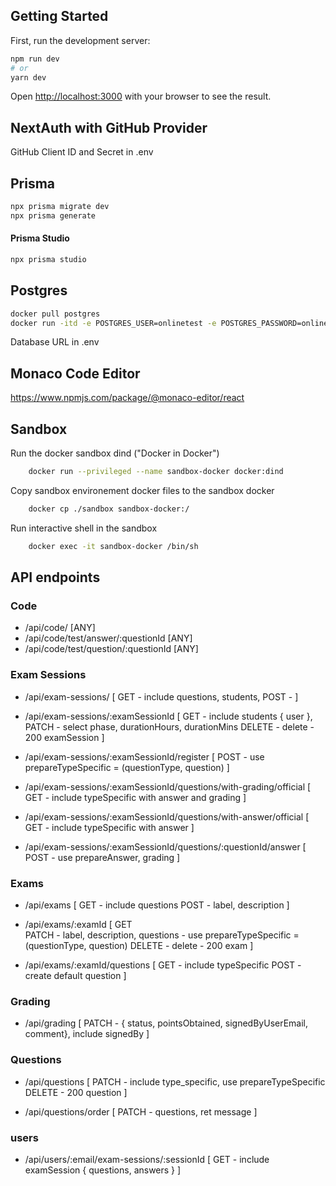 ## Getting Started

First, run the development server:

```bash
npm run dev
# or
yarn dev
```

Open [http://localhost:3000](http://localhost:3000) with your browser to see the result.

## NextAuth with GitHub Provider

GitHub Client ID and Secret in .env

## Prisma

```bash
npx prisma migrate dev
npx prisma generate
```

#### Prisma Studio

```bash
npx prisma studio
```

## Postgres

```bash
docker pull postgres
docker run -itd -e POSTGRES_USER=onlinetest -e POSTGRES_PASSWORD=onlinetest -p 5432:5432 -v /data:/var/lib/postgresql/data --name postgresql postgres
```

Database URL in .env

## Monaco Code Editor
https://www.npmjs.com/package/@monaco-editor/react


## Sandbox

Run the docker sandbox dind ("Docker in Docker")
    
```bash
    docker run --privileged --name sandbox-docker docker:dind
```

Copy sandbox environement docker files to the sandbox docker
```bash
    docker cp ./sandbox sandbox-docker:/
```

Run interactive shell in the sandbox
    
```bash
    docker exec -it sandbox-docker /bin/sh
```

## API endpoints

### Code 
- /api/code/ [ANY]
- /api/code/test/answer/:questionId [ANY]
- /api/code/test/question/:questionId [ANY]

### Exam Sessions
- /api/exam-sessions/ 
    [
        GET - include questions, students, 
        POST - 
    ]

- /api/exam-sessions/:examSessionId
    [
        GET - include students { user }, 
        PATCH - select phase, durationHours, durationMins
        DELETE - delete - 200 examSession
    ]

- /api/exam-sessions/:examSessionId/register
    [
        POST - use prepareTypeSpecific = (questionType, question)
    ]

- /api/exam-sessions/:examSessionId/questions/with-grading/official
    [
       GET - include typeSpecific with answer and grading
    ]

- /api/exam-sessions/:examSessionId/questions/with-answer/official
    [
       GET - include typeSpecific with answer
    ]

- /api/exam-sessions/:examSessionId/questions/:questionId/answer
    [
        POST - use prepareAnswer, grading 
    ]

### Exams 

- /api/exams 
    [
        GET - include questions 
        POST - label, description
    ]

- /api/exams/:examId
    [
        GET  
        PATCH - label, description, questions - use prepareTypeSpecific = (questionType, question)
        DELETE - delete - 200 exam
    ]

- /api/exams/:examId/questions
    [
        GET - include typeSpecific
        POST - create default question
    ]

### Grading 

- /api/grading
    [
        PATCH - { status, pointsObtained, signedByUserEmail, comment}, include signedBy
    ]

### Questions

- /api/questions
    [
        PATCH - include type_specific, use prepareTypeSpecific
        DELETE - 200 question
    ]

- /api/questions/order
    [
        PATCH - questions, ret message
    ]

### users 

- /api/users/:email/exam-sessions/:sessionId
    [
        GET - include examSession {  questions, answers }
    ]
    
  